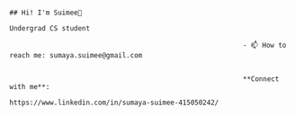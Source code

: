                                                                            ## Hi! I'm Suimee👋
                                                                           Undergrad CS student 

                                                              - 📫 How to reach me: sumaya.suimee@gmail.com
                                                              
                                                              
                                                              **Connect with me**:
                                                                https://www.linkedin.com/in/sumaya-suimee-415050242/



